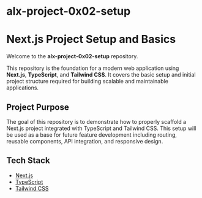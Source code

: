 # alx-project-0x02-setup
# Next.js Project Setup and Basics

Welcome to the **alx-project-0x02-setup** repository.

This repository is the foundation for a modern web application using **Next.js**, **TypeScript**, and **Tailwind CSS**. It covers the basic setup and initial project structure required for building scalable and maintainable applications.

## Project Purpose

The goal of this repository is to demonstrate how to properly scaffold a Next.js project integrated with TypeScript and Tailwind CSS. This setup will be used as a base for future feature development including routing, reusable components, API integration, and responsive design.

## Tech Stack

- [Next.js](https://nextjs.org/)
- [TypeScript](https://www.typescriptlang.org/)
- [Tailwind CSS](https://tailwindcss.com/)
